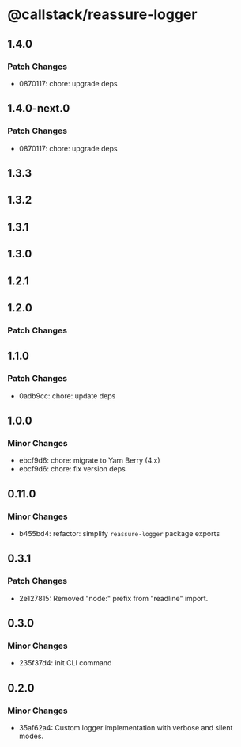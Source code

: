 # @callstack/reassure-logger

## 1.4.0

### Patch Changes

- 0870117: chore: upgrade deps

## 1.4.0-next.0

### Patch Changes

- 0870117: chore: upgrade deps

## 1.3.3

## 1.3.2

## 1.3.1

## 1.3.0

## 1.2.1

## 1.2.0

### Patch Changes

## 1.1.0

### Patch Changes

- 0adb9cc: chore: update deps

## 1.0.0

### Minor Changes

- ebcf9d6: chore: migrate to Yarn Berry (4.x)
- ebcf9d6: chore: fix version deps

## 0.11.0

### Minor Changes

- b455bd4: refactor: simplify `reassure-logger` package exports

## 0.3.1

### Patch Changes

- 2e127815: Removed "node:" prefix from "readline" import.

## 0.3.0

### Minor Changes

- 235f37d4: init CLI command

## 0.2.0

### Minor Changes

- 35af62a4: Custom logger implementation with verbose and silent modes.
